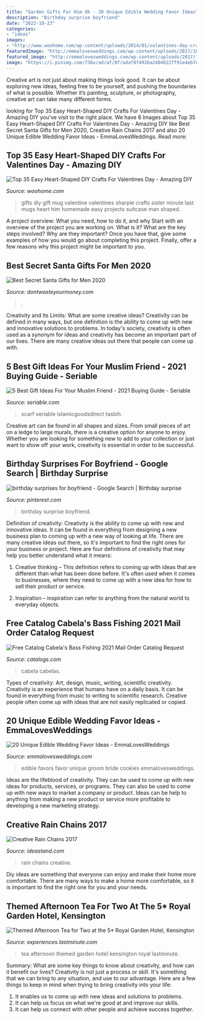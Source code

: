 ```yaml
---
title: "Garden Gifts For Him Uk - 20 Unique Edible Wedding Favor Ideas"
description: "Birthday surprise boyfriend"
date: "2022-10-23"
categories:
- "ideas"
images:
- "http://www.woohome.com/wp-content/uploads/2014/01/valentines-day-crafts-19.jpg"
featuredImage: "http://emmalovesweddings.com/wp-content/uploads/2017/10/bride-and-groom-cookies-edible-wedding-favors.jpg"
featured_image: "http://emmalovesweddings.com/wp-content/uploads/2017/10/bride-and-groom-cookies-edible-wedding-favors.jpg"
image: "https://i.pinimg.com/736x/ad/af/8f/adaf8f4926a2404022ff91e4eb7ed8f1--birthday-surprise-boyfriend-birthday-ideas-for-boyfriend.jpg"
---
```



Creative art is not just about making things look good. It can be about exploring new ideas, feeling free to be yourself, and pushing the boundaries of what is possible. Whether it’s painting, sculpture, or photography, creative art can take many different forms.

	

		
looking for Top 35 Easy Heart-Shaped DIY Crafts For Valentines Day - Amazing DIY you've visit to the right place. We have 8 Images about Top 35 Easy Heart-Shaped DIY Crafts For Valentines Day - Amazing DIY like Best Secret Santa Gifts for Men 2020, Creative Rain Chains 2017 and also 20 Unique Edible Wedding Favor Ideas - EmmaLovesWeddings. Read more:
		
    
## Top 35 Easy Heart-Shaped DIY Crafts For Valentines Day - Amazing DIY

<img loading=lazy src="http://www.woohome.com/wp-content/uploads/2014/01/valentines-day-crafts-19.jpg" onerror="this.onerror=null;this.src='https://tse1.mm.bing.net/th?id=OIP.P2euEu9OVujAg5dUsWKcTwHaLG&amp;pid=15.1';" alt="Top 35 Easy Heart-Shaped DIY Crafts For Valentines Day - Amazing DIY">

_Source: woohome.com_

>gifts diy gift mug valentine valentines sharpie crafts sister minute last mugs heart him homemade easy projects suitcase man shaped. 

	

A project overview: What you need, how to do it, and why
Start with an overview of the project you are working on. What is it? What are the key steps involved? Why are they important? Once you have that, give some examples of how you would go about completing this project. Finally, offer a few reasons why this project might be important to you.

    
## Best Secret Santa Gifts For Men 2020

<img loading=lazy src="https://20fd661yccar325znz1e9bdl-wpengine.netdna-ssl.com/wp-content/uploads/2020/11/AdobeStock_235138167-scaled-e1606747916641.jpeg" onerror="this.onerror=null;this.src='https://tse3.mm.bing.net/th?id=OIP.l9dnFrLo86RlcMIBHmbPTgHaEK&amp;pid=15.1';" alt="Best Secret Santa Gifts for Men 2020">

_Source: dontwasteyourmoney.com_

>. 

	

Creativity and Its Limits: What are some creative ideas?
Creativity can be defined in many ways, but one definition is the ability to come up with new and innovative solutions to problems. In today's society, creativity is often used as a synonym for ideas and creativity has become an important part of our lives. There are many creative ideas out there that people can come up with.

    
## 5 Best Gift Ideas For Your Muslim Friend - 2021 Buying Guide - Seriable

<img loading=lazy src="https://seriable.com/wp-content/uploads/2020/10/GB-1066_4743_1600x-scaled.jpeg" onerror="this.onerror=null;this.src='https://tse4.mm.bing.net/th?id=OIP.8XF1Xm_QozR1gjuiQRPVgwHaHa&amp;pid=15.1';" alt="5 Best Gift Ideas For Your Muslim Friend - 2021 Buying Guide - Seriable">

_Source: seriable.com_

>scarf seriable islamicgoodsdirect tasbih. 

	

Creative art can be found in all shapes and sizes. From small pieces of art on a ledge to large murals, there is a creative option for anyone to enjoy. Whether you are looking for something new to add to your collection or just want to show off your work, creativity is essential in order to be successful.

    
## Birthday Surprises For Boyfriend - Google Search | Birthday Surprise

<img loading=lazy src="https://i.pinimg.com/736x/ad/af/8f/adaf8f4926a2404022ff91e4eb7ed8f1--birthday-surprise-boyfriend-birthday-ideas-for-boyfriend.jpg" onerror="this.onerror=null;this.src='https://tse3.mm.bing.net/th?id=OIP.hNNTIK3yVL8qtR_HkeJRYQHaJ3&amp;pid=15.1';" alt="birthday surprises for boyfriend - Google Search | Birthday surprise">

_Source: pinterest.com_

>birthday surprise boyfriend. 

	

Definition of creativity:
Creativity is the ability to come up with new and innovative ideas. It can be found in everything from designing a new business plan to coming up with a new way of looking at life. There are many creative ideas out there, so it's important to find the right ones for your business or project. Here are four definitions of creativity that may help you better understand what it means: 
1. Creative thinking – This definition refers to coming up with ideas that are different than what has been done before. It's often used when it comes to businesses, where they need to come up with a new idea for how to sell their product or service. 

2. Inspiration – inspiration can refer to anything from the natural world to everyday objects.

    
## Free Catalog Cabela&#039;s Bass Fishing 2021 Mail Order Catalog Request

<img loading=lazy src="https://cdn.catalogs.com/pdfprocessed/d6f70ff0-bf1b-11eb-9038-67daac56a44d/Fyhbq1fwc.png" onerror="this.onerror=null;this.src='https://tse4.mm.bing.net/th?id=OIP.kxyWbEhl_7AWvtw2sSYQbgAAAA&amp;pid=15.1';" alt="Free Catalog Cabela&#039;s Bass Fishing 2021 Mail Order Catalog Request">

_Source: catalogs.com_

>cabela cabelas. 

	

Types of creativity: Art, design, music, writing, scientific creativity.
Creativity is an experience that humans have on a daily basis. It can be found in everything from music to writing to scientific research. Creative people often come up with ideas that are not easily replicated or copied.

    
## 20 Unique Edible Wedding Favor Ideas - EmmaLovesWeddings

<img loading=lazy src="http://emmalovesweddings.com/wp-content/uploads/2017/10/bride-and-groom-cookies-edible-wedding-favors.jpg" onerror="this.onerror=null;this.src='https://tse4.mm.bing.net/th?id=OIP.VLg_5BjBJNTCGey0NPkEHgHaLH&amp;pid=15.1';" alt="20 Unique Edible Wedding Favor Ideas - EmmaLovesWeddings">

_Source: emmalovesweddings.com_

>edible favors favor unique groom bride cookies emmalovesweddings. 

	

Ideas are the lifeblood of creativity. They can be used to come up with new ideas for products, services, or programs. They can also be used to come up with new ways to market a company or product. Ideas can be help to anything from making a new product or service more profitable to developing a new marketing strategy.

    
## Creative Rain Chains 2017

<img loading=lazy src="https://ideastand.com/wp-content/uploads/2015/09/1-creative-rain-chains.jpg" onerror="this.onerror=null;this.src='https://tse1.mm.bing.net/th?id=OIP.pW_4Mn4JiR55F3Vsz6Fk5QHaLe&amp;pid=15.1';" alt="Creative Rain Chains 2017">

_Source: ideastand.com_

>rain chains creative. 

	

Diy ideas are something that everyone can enjoy and make their home more comfortable. There are many ways to make a home more comfortable, so it is important to find the right one for you and your needs.

    
## Themed Afternoon Tea For Two At The 5* Royal Garden Hotel, Kensington

<img loading=lazy src="https://experiences.lastminute.com/content/img/product/large/themed-afternoon-tea-for-12091331.JPG" onerror="this.onerror=null;this.src='https://tse4.mm.bing.net/th?id=OIP.adhNptH5CllqPbbPcEmHKwHaE8&amp;pid=15.1';" alt="Themed Afternoon Tea for Two at the 5* Royal Garden Hotel, Kensington">

_Source: experiences.lastminute.com_

>tea afternoon themed garden hotel kensington royal lastminute. 

	

Summary: What are some key things to know about creativity, and how can it benefit our lives?
Creativity is not just a process or skill. It's something that we can bring to any situation, and use to our advantage. Here are a few things to keep in mind when trying to bring creativity into your life:
1. It enables us to come up with new ideas and solutions to problems.
2. It can help us focus on what we're good at and improve our skills.
3. It can help us connect with other people and achieve success together.

